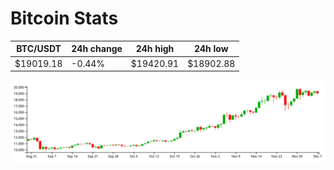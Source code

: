 # Bitcoin Stats

BTC/USDT|24h change|24h high|24h low|
|---|---|---|---|
|$19019.18|-0.44%|$19420.91|$18902.88|

<img src="./chart.svg">
